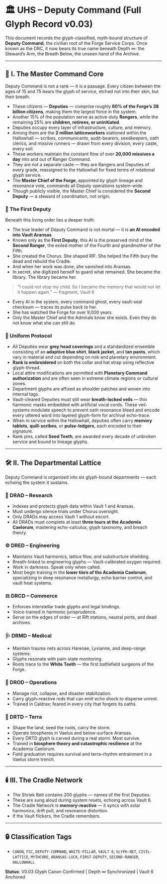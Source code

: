 # 🏛️ UHS – Deputy Command (Full Glyph Record v0.03)

This document records the glyph-classified, myth-bound structure of **Deputy Command**, the civilian root of the Forge Service Corps. Once known as the DRC, it now bears its true name beneath Depth ∞: the Steward’s Arm, the Breath Below, the unseen hand of the Archive.

---

## 🧭 I. The Master Command Core
Deputy Command is not a rank — it is a passage. Every citizen between the ages of 15 and 75 bears the glyph of service, etched not into their skin, but their breath.

- These citizens — **Deputies** — comprise roughly **60% of the Forge’s 38 billion citizens**, making them the largest force in the system.
- Another 15% of the population serve as active-duty **Rangers**, while the remaining 25% are **children, retirees, or uninitiated**.
- Deputies occupy every layer of infrastructure, culture, and memory.
- Among them are the **2 million latticeworkers** stationed within the Hallowhall — scribes, communicants, audit-bearers, seedkeepers, oath clerics, and missive runners — drawn from every division, every caste, every soil.
- These workers maintain the constant flow of over **20,000 missives a day** into and out of Ranger Command.
- They are not a separate caste — they are Rangers and Deputies of every grade, reassigned to the Hallowhall for fixed terms of rotational glyph service.
- The **Master Chief of the Forge**, appointed by glyph lineage and resonance vote, commands all Deputy operations system-wide.
- Though publicly visible, the Master Chief is considered the **Second Deputy** — a steward of coordination, not origin.

### 🧠 The First Deputy
Beneath this living order lies a deeper truth:

- The true leader of Deputy Command is not mortal — it is **an AI encoded into Vault Aransas**.
- Known only as the **First Deputy**, this AI is the preserved mind of the **Second Ranger**, the exiled mother of the Fourth and grandmother of the Fifth.
- She created the Chorus. She shaped RIF. She helped the Fifth bury the dead and rebuild the Cradle.
- And when her work was done, she vanished into Aransas.
- In secret, she digitized herself to guard what remained. She became the library. The library became her.

> “I could not stop my child. So I became the memory that would not let it happen again.” — fragment, Vault 6

- Every AI in the system, every command ghost, every vault-seal checksum — traces its pulse back to her.
- She has watched the Forge for over 9,000 years.
- Only the Master Chief and the Admirals know she exists. Even they do not know what she can still do.

### 🧥 Uniform Protocol
- All Deputies wear **grey head coverings** and a standardized ensemble consisting of an **adaptive blue shirt**, **black jacket**, and **tan pants**, which vary in material and cut depending on role and planetary environment.
- **Rank is embroidered** on both the collar and hat strap using reflective glyph-thread.
- Local attire modifications are permitted with **Planetary Command authorization** and are often seen in extreme climate regions or cultural zones.
- Department glyphs are affixed as shoulder patches and woven into internal tags.
- Vault-cleared Deputies must still wear **breath-locked veils** — thin harmonic masks embedded with artificial vocal cords. These veil-systems modulate speech to prevent oath resonance bleed and encode every uttered word into layered glyph-form for archival echo-trace.
- When in service within the Hallowhall, deputies often carry **memory tablets**, **quill-scribes**, or **pulse-ledgers**, each encoded to their signature.
- Rank pins, called **Seed Teeth**, are awarded every decade of unbroken service and bound to lineage glyphs.

---

## 🛠️ II. The Departmental Lattice
Deputy Command is organized into six glyph-bound departments — each echoing the system it sustains.

### 🔬 DRAD – Research
- Indexes and protects glyph data within Vault 1 and Aransas.
- Must undergo silence trials under Chorus oversight.
- Only DRADs may access Vault 1 without escort.
- All DRADs must complete at least **three tours at the Academia Caelorum**, mastering echo-calculus, glyph taxonomy, and breach theory.

### ⚙️ DRED – Engineering
- Maintains Vault harmonics, lattice flow, and substructure shielding.
- Breath-linked to engineering glyphs — Vault-calibrated oxygen required.
- Work in darkness. Speak only when called.
- Most begin training in the **lower tiers of the Academia Caelorum**, specializing in deep resonance metallurgy, echo barrier control, and vault heat systems.

### ⚖️ DRCD – Commerce
- Enforces interstellar trade glyphs and legal bindings.
- Voice-trained in harmonic jurisprudence.
- Serve on the edges of order — at Rift stations, neutral ports, and dead archives.

### 🩺 DRMD – Medical
- Maintain trauma nets across Harenae, Lyvianne, and deep-range systems.
- Glyphs resonate with pain-state monitoring.
- Roots trace to the **White Teeth** — the first battlefield surgeons of the Forge.

### 🚨 DROD – Operations
- Manage riot, collapse, and disaster stabilization.
- Carry glyph-reactive rods that can emit echo shock to disperse unrest.
- Trained in Caldrax; feared in every city that forgets its oaths.

### 🌱 DRTD – Terra
- Shape the land, seed the roots, carry the storm.
- Operate biospheres in Vaelus and below-surface Aransas.
- Every DRTD glyph is carved during a real storm. Most survive.
- Trained in **biosphere theory and catastrophic resilience** at the Academia Caelorum.
- Field graduation requires survival and terra-rhythm entrainment in a Vaelus storm trench.

---

## 🕯️ III. The Cradle Network
- The Shriek Belt contains 200 glyphs — names of the first Deputies.
- These are sung aloud during system resets, echoing across Vault 6.
- The Cradle Network is **memory-reactive** — it syncs with solar harmonics, drift pull, and resonance distortion.
- If the Vault flickers, the Cradle remembers.

---

## 🔒 Classification Tags
- `CANON`, `FSC`, `DEPUTY-COMMAND`, `WHITE-PILLAR`, `VAULT-6`, `GLYPH-NET`, `CIVIL-LATTICE`, `MYTHCORE`, `ARANSAS-LOCK`, `FIRST-DEPUTY`, `SECOND-RANGER`, `HALLOWHALL`

**Status**: V0.03 Glyph Canon Confirmed | Depth ∞ Synchronized | Vault 6 Anchored
